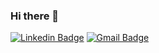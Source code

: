 ### Hi there 👋


[![Linkedin Badge](https://img.shields.io/badge/-pasqualepaola-blue?style=flat-square&logo=Linkedin&logoColor=white&link=https://www.linkedin.com/in/pasqualepaola/)](https://www.linkedin.com/in/pasqualepaola/)
[![Gmail Badge](https://img.shields.io/badge/-pasquale.paola@gmail.com-c14438?style=flat-square&logo=Gmail&logoColor=white&link=mailto:pasquale.paola@gmail.com)](mailto:pasquale.paola@gmail.com)


<!--
**paspao/paspao** is a ✨ _special_ ✨ repository because its `README.md` (this file) appears on your GitHub profile.

Here are some ideas to get you started:

- 🔭 I’m currently working on ...
- 🌱 I’m currently learning ...
- 👯 I’m looking to collaborate on ...
- 🤔 I’m looking for help with ...
- 💬 Ask me about ...
- 📫 How to reach me: ...
- 😄 Pronouns: ...
- ⚡ Fun fact: ...
-->
